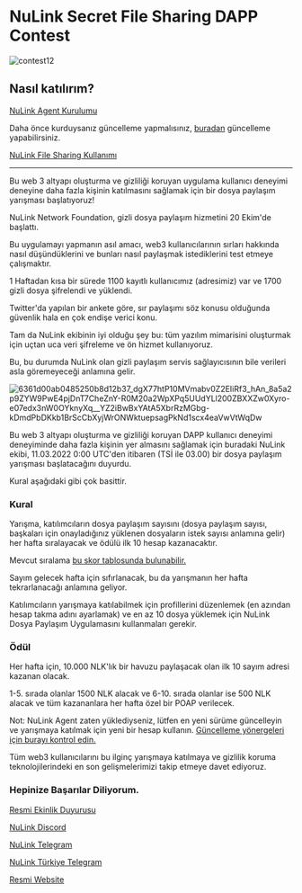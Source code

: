 # NuLink Secret File Sharing DAPP Contest

![contest12](https://user-images.githubusercontent.com/107190154/199397779-8fa9a8f8-8712-4a9e-a5b5-02e4c0a60337.png)

## Nasıl katılırım?

[NuLink Agent Kurulumu](https://github.com/brsbrc/Testnetler-ve-Rehberler/blob/main/NuLink/Duyuru/nulink-agent.md)

Daha önce kurduysanız güncelleme yapmalısınız, [buradan](https://github.com/brsbrc/Testnetler-ve-Rehberler/blob/main/NuLink/Duyuru/nulink-agent-update.md) güncelleme yapabilirsiniz.

[NuLink File Sharing Kullanımı](https://github.com/brsbrc/Testnetler-ve-Rehberler/blob/main/NuLink/Duyuru/nulink-file-sharing-dapp.md)

----------------------------------------------------------------------------------------------------------------------------------------------

Bu web 3 altyapı oluşturma ve gizliliği koruyan uygulama kullanıcı deneyimi deneyine daha fazla kişinin katılmasını sağlamak için bir dosya paylaşım yarışması başlatıyoruz!

NuLink Network Foundation, gizli dosya paylaşım hizmetini 20 Ekim'de başlattı. 

Bu uygulamayı yapmanın asıl amacı, web3 kullanıcılarının sırları hakkında nasıl düşündüklerini ve bunları nasıl paylaşmak istediklerini test etmeye çalışmaktır. 

1 Haftadan kısa bir sürede 1100 kayıtlı kullanıcımız (adresimiz) var ve 1700 gizli dosya şifrelendi ve yüklendi. 

Twitter'da yapılan bir ankete göre, sır paylaşımı söz konusu olduğunda güvenlik hala en çok endişe verici konu. 

Tam da NuLink ekibinin iyi olduğu şey bu: tüm yazılım mimarisini oluşturmak için uçtan uca veri şifreleme ve ön hizmet kullanıyoruz. 

Bu, bu durumda NuLink olan gizli paylaşım servis sağlayıcısının bile verileri asla göremeyeceği anlamına gelir.

![6361d00ab0485250b8d12b37_dgX77htP10MVmabv0Z2EIiRf3_hAn_8a5a2p9ZYW9PwE4pjDnT7CheZnY-R0M20a2WpXPq5UUdYLl200ZBXXZw0Xyro-e07edx3nW0OYknyXq__YZ2iBwBxYAtA5XbrRzMGbg-kDmdPbDKkb1BrScCbXyjWrONWktuepsagPkNd1scx4eaVwVtWqDw](https://user-images.githubusercontent.com/107190154/199394626-4632cff5-eebe-49fe-9a02-fd5aba40af0c.jpeg)

Bu web 3 altyapı oluşturma ve gizliliği koruyan DAPP kullanıcı deneyimi deneyiminde daha fazla kişinin yer almasını sağlamak için buradaki NuLink ekibi, 11.03.2022 0:00 UTC'den itibaren (TSİ ile 03.00) bir dosya paylaşım yarışması başlatacağını duyurdu. 

Kural aşağıdaki gibi çok basittir.

### Kural

Yarışma, katılımcıların dosya paylaşım sayısını (dosya paylaşım sayısı, başkaları için onayladığınız yüklenen dosyaların istek sayısı anlamına gelir) her hafta sıralayacak ve ödülü ilk 10 hesap kazanacaktır.

Mevcut sıralama [bu skor tablosunda bulunabilir.](https://filetransfer.nulink.org/ranking-list)

Sayım gelecek hafta için sıfırlanacak, bu da yarışmanın her hafta tekrarlanacağı anlamına geliyor. 

Katılımcıların yarışmaya katılabilmek için profillerini düzenlemek (en azından hesap takma adını ayarlamak) ve en az 10 dosya yüklemek için NuLink Dosya Paylaşım Uygulamasını kullanmaları gerekir.

### Ödül

Her hafta için, 10.000 NLK'lık bir havuzu paylaşacak olan ilk 10 sayım adresi kazanan olacak. 

1-5. sırada olanlar 1500 NLK alacak ve 6-10. sırada olanlar ise 500 NLK alacak ve tüm kazananlara her hafta özel bir POAP verilecek.

Not: NuLink Agent zaten yüklediyseniz, lütfen en yeni sürüme güncelleyin ve yarışmaya katılmak için yeni bir hesap kullanın. [Güncelleme yönergeleri için burayı kontrol edin.](https://github.com/brsbrc/Testnetler-ve-Rehberler/blob/main/NuLink/Duyuru/nulink-agent-update.md)

Tüm web3 kullanıcılarını bu ilginç yarışmaya katılmaya ve gizlilik koruma teknolojilerindeki en son gelişmelerimizi takip etmeye davet ediyoruz.

### Hepinize Başarılar Diliyorum.

[Resmi Ekinlik Duyurusu](https://www.nulink.org/blog-posts/nulink-secret-file-sharing-dapp-contest)

[NuLink Discord](https://discord.gg/TgpKvfVz)

[NuLink Telegram](https://t.me/NuLink2021)

[NuLink Türkiye Telegram](https://t.me/NuLink_Turkey)

[Resmi Website](https://www.nulink.org/)
